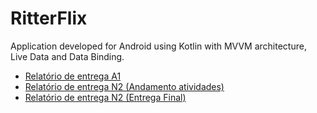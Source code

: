 # RitterFlix

Application developed for Android using Kotlin with MVVM architecture, Live Data and Data Binding.

- [Relatório de entrega A1](/Relatorio1.md)   
- [Relatório de entrega N2 (Andamento atividades)](/Relatorio2.md)   
- [Relatório de entrega N2 (Entrega Final)](/Relatorio3.md)   
